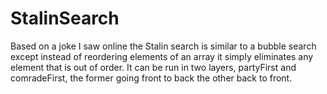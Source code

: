 # StalinSearch
Based on a joke I saw online the Stalin search is similar to a bubble search except instead of reordering elements of an array it simply eliminates any element that is out of order. It can be run in two layers, partyFirst and comradeFirst, the former going front to back the other back to front.
